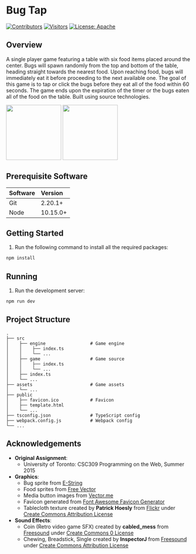 # Bug Tap

[![Contributors](https://img.shields.io/github/contributors/salindersidhu/BugTap?style=for-the-badge)](https://github.com/salindersidhu/BugTap/graphs/contributors) [![Visitors](https://api.visitorbadge.io/api/visitors?path=https%3A%2F%2Fgithub.com%2Fsalindersidhu%2FBugTap&countColor=%23263759)](https://visitorbadge.io/status?path=https%3A%2F%2Fgithub.com%2Fsalindersidhu%2FBugTap) [![License: Apache](https://img.shields.io/badge/license-APACHE-brightgreen.svg?style=for-the-badge)](/LICENSE.md)

## Overview

A single player game featuring a table with six food items placed around the center. Bugs will spawn randomly from the top and bottom of the table, heading straight towards the nearest food. Upon reaching food, bugs will immediately eat it before proceeding to the next available one. The goal of this game is to tap or click the bugs before they eat all of the food within 60 seconds. The game ends upon the expiration of the timer or the bugs eaten all of the food on the table. Built using source technologies.

<p float="left">
    <img src="https://seeklogo.com/images/T/typescript-logo-B29A3F462D-seeklogo.com.png" height="150" width="150">
    <img src="https://upload.wikimedia.org/wikipedia/commons/thumb/9/99/Unofficial_JavaScript_logo_2.svg/1024px-Unofficial_JavaScript_logo_2.svg.png" height="150" width="150">
</p>

## Prerequisite Software

| Software | Version  |
| :------- | :------- |
| Git      | 2.20.1+  |
| Node     | 10.15.0+ |

## Getting Started

1. Run the following command to install all the required packages:

```bash
npm install
```

## Running

1. Run the development server:

```bash
npm run dev
```

## Project Structure

    .
    ├── src
    │    ├── engine                 # Game engine
    │    │    ├── index.ts
    │    │    └── ...
    │    ├── game                   # Game source
    │    │    ├── index.ts
    │    │    └── ...
    │    ├── index.ts
    │    └── ...
    ├── assets                      # Game assets
    │    └── ...
    ├── public
    │    ├── favicon.ico            # Favicon
    │    ├── template.html
    │    └── ...
    ├── tsconfig.json               # TypeScript config
    ├── webpack.config.js           # Webpack config
    └── ...

## Acknowledgements

- **Original Assignment**:
  - University of Toronto: CSC309 Programming on the Web, Summer 2015
- **Graphics**:
  - Bug sprite from [E-String](http://e-string.com/articles/create-simple-game-using-sprite-kit/)
  - Food sprites from [Free Vector](http://all-free-download.com/free-vector/download/vivid_food_icon_design_vector_535039.html)
  - Media button images from [Vector.me](http://vector.me/browse/695406/icon_set_player)
  - Favicon generated from [Font Awesome Favicon Generator](http://paulferrett.com/fontawesome-favicon/)
  - Tablecloth texture created by **Patrick Hoesly** from [Flickr](http://www.everystockphoto.com/photo.php?imageId=5778707) under [Create Commons Attribution License](http://creativecommons.org/licenses/by/4.0/)
- **Sound Effects**:
  - Coin (Retro video game SFX) created by **cabled_mess** from [Freesound](https://freesound.org/people/cabled_mess/sounds/350874/) under [Create Commons 0 License](https://creativecommons.org/publicdomain/zero/1.0/)
  - Chewing, Breadstick, Single created by **InspectorJ** from [Freesound](https://freesound.org/people/InspectorJ/sounds/429591/) under [Create Commons Attribution License](https://creativecommons.org/licenses/by/3.0/)
